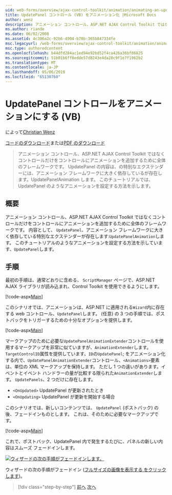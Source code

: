 ```yaml
---
uid: web-forms/overview/ajax-control-toolkit/animation/animating-an-updatepanel-control-vb
title: UpdatePanel コントロール (VB) をアニメーション化 |Microsoft Docs
author: wenz
description: アニメーション コントロール、ASP.NET AJAX Control Toolkit ではなくコントロールだけをコントロールにアニメーションを追加するために全体のフレームワークです。 内容として、.
ms.author: riande
ms.date: 06/02/2008
ms.assetid: 4c306a2c-92b6-4904-b70b-365b847334fe
msc.legacyurl: /web-forms/overview/ajax-control-toolkit/animation/animating-an-updatepanel-control-vb
msc.type: authoredcontent
ms.openlocfilehash: b44dfd284ac1ed94e92bd52f4ca426a36bf86825
ms.sourcegitcommit: 51b01b6ff8edde57d8243e4da28c9f1e7f1962b2
ms.translationtype: MT
ms.contentlocale: ja-JP
ms.lasthandoff: 05/06/2019
ms.locfileid: "65130760"
---
```

# <a name="animating-an-updatepanel-control-vb"></a>UpdatePanel コントロールをアニメーションにする (VB)

によって[Christian Wenz](https://github.com/wenz)

[コードのダウンロード](http://download.microsoft.com/download/9/3/f/93f8daea-bebd-4821-833b-95205389c7d0/UpdatePanelAnimation1.vb.zip)または[PDF のダウンロード](http://download.microsoft.com/download/b/6/a/b6ae89ee-df69-4c87-9bfb-ad1eb2b23373/updatepanelanimation1VB.pdf)

> アニメーション コントロール、ASP.NET AJAX Control Toolkit ではなくコントロールだけをコントロールにアニメーションを追加するために全体のフレームワークです。 UpdatePanel の内容は、の特別なエクステンダーには、アニメーション フレームワークに大きく依存しているが存在します。UpdatePanelAnimation します。 このチュートリアルでは、UpdatePanel のようなアニメーションを設定する方法を示します。

## <a name="overview"></a>概要

アニメーション コントロール、ASP.NET AJAX Control Toolkit ではなくコントロールだけをコントロールにアニメーションを追加するために全体のフレームワークです。 内容として、 `UpdatePanel`、アニメーション フレームワークに大きく依存している特別なエクステンダーが存在します:`UpdatePanelAnimation`します。 このチュートリアルのようなアニメーションを設定する方法を示しています、`UpdatePanel`します。

## <a name="steps"></a>手順

最初の手順は、通常どおりに含める、 `ScriptManager`  ページで、ASP.NET AJAX ライブラリが読み込まれ、Control Toolkit を使用できるようにします。

[!code-aspx[Main](animating-an-updatepanel-control-vb/samples/sample1.aspx)]

このシナリオでは、アニメーションは、ASP.NET に適用される`Wizard`内に存在する web コントロール、`UpdatePanel`します。 (任意) の 3 つの手順では、ポストバックをトリガーするための十分なオプションを提供します。

[!code-aspx[Main](animating-an-updatepanel-control-vb/samples/sample2.aspx)]

マークアップのために必要な`UpdatePanelAnimationExtender`コントロールを使用するマークアップを非常に似ていますが、`AnimationExtender`します。 `TargetControlID`属性を提供しています、`ID`の`UpdatePanel`; をアニメーション化する内で、`UpdatePanelAnimationExtender`コントロール、`<Animations>`要素は、単位の XML マークアップを保持します。 ただし 1 つの違いがあります。イベントとイベント ハンドラーの量が比較する限られた`AnimationExtender`します。 `UpdatePanels`、2 つだけに存在します。

- `<OnUpdated>` UpdatePanel が更新されたとき
- `<OnUpdating>` UpdatePanel が更新を開始する場合

このシナリオでは、新しいコンテンツでは、 `UpdatePanel` (ポストバック) の後、フェードインものとします。 これは、そのために必要なマークアップです。

[!code-aspx[Main](animating-an-updatepanel-control-vb/samples/sample3.aspx)]

これで、ポストバック、UpdatePanel 内で発生するたびに、パネルの新しい内容はスムーズ フェードインします。

[![ウィザードの次の手順がフェードインします。](animating-an-updatepanel-control-vb/_static/image2.png)](animating-an-updatepanel-control-vb/_static/image1.png)

ウィザードの次の手順がフェードイン ([フルサイズの画像を表示する をクリックします](animating-an-updatepanel-control-vb/_static/image3.png))。

> [!div class="step-by-step"]
> [前へ](changing-an-animation-using-client-side-code-vb.md)
> [次へ](dynamically-controlling-updatepanel-animations-vb.md)

